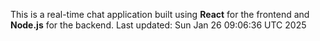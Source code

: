 This is a real-time chat application built using **React** for the frontend and **Node.js** for the backend.
Last updated: Sun Jan 26 09:06:36 UTC 2025
